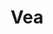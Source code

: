 ---
title: "Vea"
url: /ciudad-autonoma-de-buenos-aires/vea-avenida-independencia/
shop: Supermarkt
---